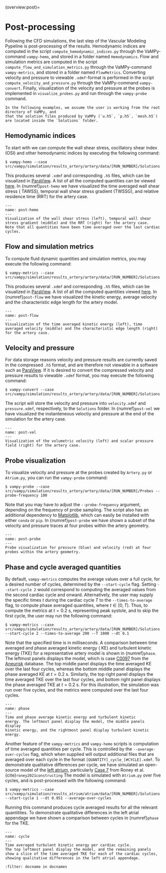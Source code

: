 (overview:post)=
# Post-processing

Following the CFD simulations, the last step of the Vascular Modeling Pypeline is post-processing of the results.
Hemodynamic indices are computed in the script `compute_hemodynamic_indices.py` through the VaMPy-command `vampy-hemo`,
and stored in a folder named `Hemodynamics`. Flow and simulation metrics are computed in the
script `compute_flow_and_simulation_metrics.py` through the VaMPy-command `vampy-metrics`, and stored in a folder
named `FlowMetrics`. Converting velocity and pressure to viewable `.xdmf`-format is performed in the
script `compute_velocity_and_pressure.py` through the VaMPy-command `vampy-convert`. Finally, visualization of the
velocity and pressure at the probes is implemented in `visualize_probes.py` and run through the `vampy-probe` command.

```{attention} 
In the following examples, we assume the user is working from the root directory of VaMPy, and 
that the solution files produced by VaMPy (`u.h5`, `p.h5`, `mesh.h5`) are located inside the `Solutions` folder.
```

## Hemodynamic indices

To start with we can compute the wall shear stress, oscillatory shear index (OSI) and other hemodynamic indices by
executing the following command:

``` console
$ vampy-hemo --case src/vampy/simulation/results_artery/artery/data/[RUN_NUMBER]/Solutions
```

This produces several `.xdmf` and corresponding `.h5` files, which can be visualized
in [ParaView](https://www.paraview.org/). A list of all the computed quantities can be
viewed [here](post:hemo_quantities). In {numref}`post-hemo` we have visualized the time averaged wall shear stress (
TAWSS), temporal wall shear stress gradient (TWSSG), and relative residence time (RRT) for the artery case.

```{figure} figures/post_hemo.png
---
name: post-hemo
---
Visualization of the wall shear stress (left), temporal wall shear stress gradient (middle) and the RRT (right) for the artery case. 
Note that all quantities have been time averaged over the last cardiac cycles.
```

## Flow and simulation metrics

To compute fluid dynamic quantities and simulation metrics, you may execute the following command:

``` console
$ vampy-metrics --case src/vampy/simulation/results_artery/artery/data/[RUN_NUMBER]/Solutions
```

This produces several `.xdmf` and corresponding `.h5` files, which can be visualized
in [ParaView](https://www.paraview.org/). A list of all the computed quantities viewed [here](post:flow_quantities). In
{numref}`post-flow` we have visualized the kinetic energy, average velocity and the characteristic edge length for the
artery model.

```{figure} figures/post_flow.png
---
name: post-flow
---
Visualization of the time averaged kinetic energy (left), time averaged velocity (middle) and the characteristic edge length (right) for the artery case. 
```

## Velocity and pressure

For data storage reasons velocity and pressure results are currently saved in the compressed `.h5` format, and are
therefore not viewable in a software such as
[ParaView](https://www.paraview.org/). If it is desired to convert the compressed velocity and pressure results to
viewable `.xdmf` format, you may execute the following command:

``` console
$ vampy-convert --case src/vampy/simulation/results_artery/artery/data/[RUN_NUMBER]/Solutions
```

The script will store the velocity and pressure into `velocity.xdmf` and `pressure.xdmf`, respectively, to
the `Solutions` folder. In {numref}`post-vel` we have visualized the instanteneous veloctiy and pressure at the end of
the simulation for the artery case.

```{figure} figures/post_vel.png
---
name: post-vel
---
Visualization of the volumetric velocity (left) and scalar pressure field (right) for the artery case.
```

## Probe visualization

To visualize velocity and pressure at the probes created by
`Artery.py` or `Atrium.py`, you can run the `vampy-probe` command:

``` console
$ vampy-probe --case src/vampy/simulation/results_artery/artery/data/[RUN_NUMBER]/Probes --probe-frequency 100
```

Note that you may have to adjust the `--probe-frequency` argument, depending on the frequency of probe sampling. The
script also has an additional dependency to
[Matplotlib](https://github.com/matplotlib/matplotlib), which can easily be installed with either `conda` or `pip`. In
{numref}`post-probe` we have shown a subset of the velocity and pressure traces at four probes within the artery
geometry.

```{figure} figures/post_probe.png
---
name: post-probe
---
Probe visualization for pressure (blue) and velocity (red) at four probes within the artery geometry.
```

## Phase and cycle averaged quantities

By default, `vampy-metrics` computes the average values over a full cycle, for a desired number of cycles, determined by
the `--start-cycle` flag. Setting `--start-cycle 2` would correspond to computing the averaged values from the second
cardiac cycle and onward. Alternatively, the user may supply the specific times $t$ during the cardiac cycle $T$ to
the `--times-to-average` flag, to compute phase averaged quantities, where $t \in [0,T)$. Thus, to compute the metrics
at $t=0.2$ s, representing peak systole, and to skip the first cycle, the user may run the following command:

``` console
$ vampy-metrics --case src/vampy/simulation/results_artery/artery/data/[RUN_NUMBER]/Solutions --start-cycle 2 --times-to-average 200 --T 1000 --dt 0.1
```

Note that the specified time is in milliseconds. A comparison between time averaged and phase averaged kinetic energy (
KE) and turbulent kinetic energy (TKE) for a representative artery model is shown in {numref}`phase`. The leftmost
panels displays the model, which is
case [C0097](https://github.com/hkjeldsberg/AneuriskDatabase/tree/master/models/C0097) from
the [Aneurisk](http://ecm2.mathcs.emory.edu/aneuriskweb/index) database. The top middle panel displays the time averaged
KE over the last four cycles, whereas the bottom middle panel displays the phase averaged KE at $t=0.2$ s. Similarly,
the top right panel displays the time averaged TKE over the last four cycles, and bottom right panel displays the phase
averaged TKE at $t=0.2$ s. For this illustration, the simulation was run over five cycles, and the metrics were computed
over the last four cycles.

```{figure} figures/phase_averaged.png
---
name: phase
---
Time and phase average kinetic energy and turbulent kinetic
energy. The leftmost panel display the model, the middle panels display
kinetic energy, and the rightmost panel display turbulent kinetic
energy.
```

Another feature of the `vampy-metrics` and `vampy-hemo` scripts is computation of time averaged quantities per cycle.
This is controlled by the `--average-over-cycles` flag, which when supplied will output additional files that are
averaged over each cycle in the format `[QUANTITY]_cycle_[#CYCLE].xdmf`. To demonstrate qualitative differences per
cycle, we have simulated an open-source model of the [left atrium](https://en.wikipedia.org/wiki/Atrium_(heart)),
particularly [Case 7]([here](https://zenodo.org/record/3764917#.YyHwsuxByDV)) from Roney et
al.{cite}`roney2021constructing`
The model is simulated with `Atrium.py` over five cycles, and is post-processed with the following command:

``` console
$ vampy-metrics --case src/vampy/simulation/results_atrium/atrium/data/[RUN_NUMBER]/Solutions --start-cycle 1 --dt 0.951 --average-over-cycles
```

Running this command produces cycle averaged results for all the relevant quantitites. To demonstrate qualitative
differences in the left atrial appendage we have shown a comparison between cycles in {numref}`phase` for the TKE.

```{figure} figures/cycle_averaged.png
---
name: cycle
---
Time averaged turbulent kinetic energy per cardiac cycle. 
The top leftmost panel display the model, and the remaining panels show a slice of the time averaged TKE for each of the cardiac cycles, showing qualitative differences in the left atrial appendage.
```

```{bibliography}
:filter: docname in docnames
```